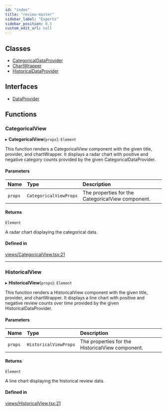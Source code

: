 ```yaml
---
id: "index"
title: "review-master"
sidebar_label: "Exports"
sidebar_position: 0.5
custom_edit_url: null
---
```


## Classes

- [CategoricalDataProvider](classes/CategoricalDataProvider.md)
- [ChartWrapper](classes/ChartWrapper.md)
- [HistoricalDataProvider](classes/HistoricalDataProvider.md)

## Interfaces

- [DataProvider](interfaces/DataProvider.md)

## Functions

### CategoricalView

▸ **CategoricalView**(`props`): `Element`

This function renders a CategoricalView component with the given
title, provider, and chartWrapper. It displays a radar chart with
positive and negative category counts provided by the given CategoricalDataProvider.

#### Parameters

| Name | Type | Description |
| :------ | :------ | :------ |
| `props` | `CategoricalViewProps` | The properties for the CategoricalView component. |

#### Returns

`Element`

A radar chart displaying the categorical data.

#### Defined in

[views/CategoricalView.tsx:21](https://github.com/boraelci/review-master/blob/bfa07c8/src/views/CategoricalView.tsx#L21)

___

### HistoricalView

▸ **HistoricalView**(`props`): `Element`

This function renders a HistoricalView component with the given
title, provider, and chartWrapper. It displays a line chart with
positive and negative review counts over time provided by the given HistoricalDataProvider.

#### Parameters

| Name | Type | Description |
| :------ | :------ | :------ |
| `props` | `HistoricalViewProps` | The properties for the HistoricalView component. |

#### Returns

`Element`

A line chart displaying the historical review data.

#### Defined in

[views/HistoricalView.tsx:21](https://github.com/boraelci/review-master/blob/bfa07c8/src/views/HistoricalView.tsx#L21)
